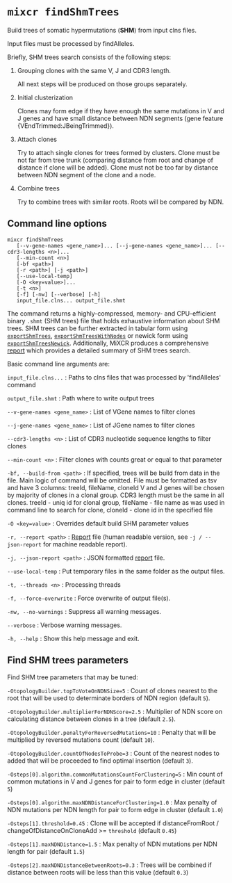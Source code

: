 # `mixcr findShmTrees`

Build trees of somatic hypermutations (**SHM**) from input clns files.

Input files must be processed by findAlleles.

Briefly, SHM trees search consists of the following steps:

1. Grouping clones with the same V, J and CDR3 length.

   All next steps will be produced on those groups separately.

2. Initial clusterization

   Clones may form edge if they have enough the same mutations in V and J genes and have small distance between NDN segments (gene feature {VEndTrimmed:JBeingTrimmed}).

3. Attach clones

   Try to attach single clones for trees formed by clusters. Clone must be not far from tree trunk (comparing distance from root and change of distance if clone will be added). Clone must not be too far by distance between NDN segment of the clone and a node.

4. Combine trees

   Try to combine trees with similar roots. Roots will be compared by NDN.

## Command line options

```
mixcr findShmTrees 
   [--v-gene-names <gene_name>]... [--j-gene-names <gene_name>]... [--cdr3-lengths <n>]... 
   [--min-count <n>] 
   [-bf <path>] 
   [-r <path>] [-j <path>] 
   [--use-local-temp] 
   [-O <key=value>]... 
   [-t <n>] 
   [-f] [-nw] [--verbose] [-h] 
   input_file.clns... output_file.shmt
```
The command returns a highly-compressed, memory- and CPU-efficient binary `.shmt` (SHM trees) file that holds exhaustive information about SHM trees. SHM trees can be further extracted in tabular form using [`exportShmTrees`](./mixcr-export.md#shm-trees-tables), [`exportShmTreesWithNodes`](./mixcr-export.md#shm-trees-with-nodes-tables) or newick form using [`exportShmTreesNewick`](./mixcr-exportShmTreesNewick.md). Additionally, MiXCR produces a comprehensive [report](./report-findShmTrees.md) which provides a detailed summary of SHM trees search.

Basic command line arguments are:

`input_file.clns...`
: Paths to clns files that was processed by 'findAlleles' command

`output_file.shmt`
: Path where to write output trees

`--v-gene-names <gene_name>`
: List of VGene names to filter clones

`--j-gene-names <gene_name>`
: List of JGene names to filter clones

`--cdr3-lengths <n>`
: List of CDR3 nucleotide sequence lengths to filter clones

`--min-count <n>`
: Filter clones with counts great or equal to that parameter

`-bf, --build-from <path>`
: If specified, trees will be build from data in the file. Main logic of command will be omitted. File must be formatted as tsv and have 3 columns: treeId, fileName, cloneId V and J genes will be chosen by majority of clones in a clonal group. CDR3 length must be the same in all clones. treeId - uniq id for clonal group, fileName - file name as was used in command line to search for clone, cloneId - clone id in the specified file

`-O <key=value>`
: Overrides default build SHM parameter values

`-r, --report <path>`
: [Report](./report-findShmTrees.md) file (human readable version, see `-j / --json-report` for machine readable report).

`-j, --json-report <path>`
: JSON formatted [report](./report-findShmTrees.md) file.

`--use-local-temp`
: Put temporary files in the same folder as the output files.

`-t, --threads <n>`
: Processing threads

`-f, --force-overwrite`
: Force overwrite of output file(s).

`-nw, --no-warnings`
: Suppress all warning messages.

`--verbose`
: Verbose warning messages.

`-h, --help`
: Show this help message and exit.

## Find SHM trees parameters

Find SHM tree parameters that may be tuned:

`-OtopologyBuilder.topToVoteOnNDNSize=5`
: Count of clones nearest to the root that will be used to determinate borders of NDN region (default `5`).

`-OtopologyBuilder.multiplierForNDNScore=2.5`
: Multiplier of NDN score on calculating distance between clones in a tree (default `2.5`).

`-OtopologyBuilder.penaltyForReversedMutations=10`
: Penalty that will be multiplied by reversed mutations count (default `10`).

`-OtopologyBuilder.countOfNodesToProbe=3`
: Count of the nearest nodes to added that will be proceeded to find optimal insertion (default `3`).

`-Osteps[0].algorithm.commonMutationsCountForClustering=5`
: Min count of common mutations in V and J genes for pair to form edge in cluster (default `5`) 

`-Osteps[0].algorithm.maxNDNDistanceForClustering=1.0`
: Max penalty of NDN mutations per NDN length for pair to form edge in cluster (default `1.0`) 

`-Osteps[1].threshold=0.45`
: Clone will be accepted if distanceFromRoot / changeOfDistanceOnCloneAdd >= `threshold` (default `0.45`) 

`-Osteps[1].maxNDNDistance=1.5`
: Max penalty of NDN mutations per NDN length for pair (default `1.5`) 

`-Osteps[2].maxNDNDistanceBetweenRoots=0.3`
: Trees will be combined if distance between roots will be less than this value (default `0.3`) 
